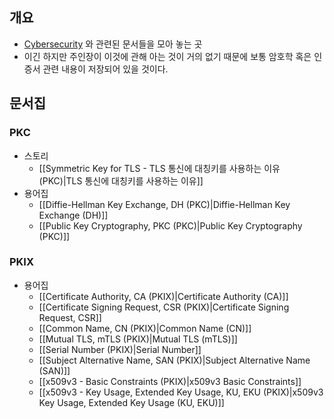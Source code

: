 ## 개요

- [Cybersecurity](https://www.cisco.com/c/en/us/products/security/what-is-cybersecurity.html) 와 관련된 문서들을 모아 놓는 곳
- 이긴 하지만 주인장이 이것에 관해 아는 것이 거의 없기 때문에 보통 암호학 혹은 인증서 관련 내용이 저장되어 있을 것이다.

## 문서집

### PKC

- 스토리
	- [[Symmetric Key for TLS - TLS 통신에 대칭키를 사용하는 이유 (PKC)|TLS 통신에 대칭키를 사용하는 이유]]
- 용어집
	- [[Diffie-Hellman Key Exchange, DH (PKC)|Diffie-Hellman Key Exchange (DH)]]
	- [[Public Key Cryptography, PKC (PKC)|Public Key Cryptography (PKC)]]

### PKIX

- 용어집
	- [[Certificate Authority, CA (PKIX)|Certificate Authority (CA)]]
	- [[Certificate Signing Request, CSR (PKIX)|Certificate Signing Request, CSR]]
	- [[Common Name, CN (PKIX)|Common Name (CN)]]
	- [[Mutual TLS, mTLS (PKIX)|Mutual TLS (mTLS)]]
	- [[Serial Number (PKIX)|Serial Number]]
	- [[Subject Alternative Name, SAN (PKIX)|Subject Alternative Name (SAN)]]
	- [[x509v3 - Basic Constraints (PKIX)|x509v3 Basic Constraints]]
	- [[x509v3 - Key Usage, Extended Key Usage, KU, EKU (PKIX)|x509v3 Key Usage, Extended Key Usage (KU, EKU)]]